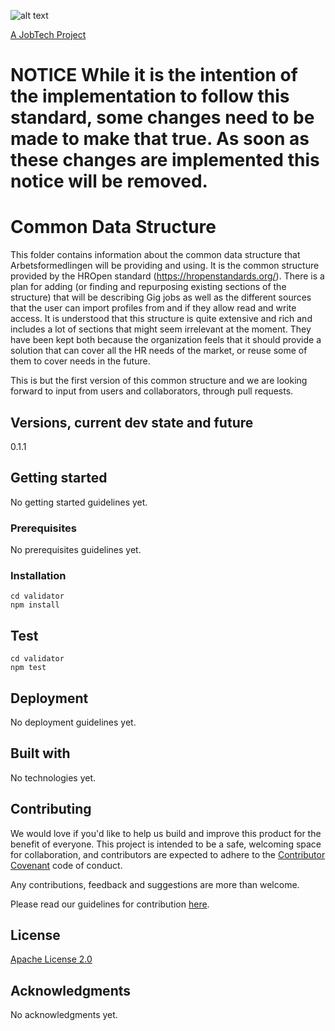 ![alt text][logo]

[logo]: https://github.com/MagnumOpuses/project-meta/blob/master/img/jobtechdev_black.png "JobTech dev logo"

[A JobTech Project](https://www.jobtechdev.se)

# __NOTICE__ While it is the intention of the implementation to follow this standard, some changes need to be made to make that true. As soon as these changes are implemented this notice will be removed.

# Common Data Structure

This folder contains information about the common data structure that Arbetsformedlingen will be providing and using.
It is the common structure provided by the HROpen standard (https://hropenstandards.org/).
There is a plan for adding (or finding and repurposing existing sections of the structure) that will be describing Gig jobs as well as the different sources that the user can import profiles from and if they allow read and write access.
It is understood that this structure is quite extensive and rich and includes a lot of sections that might seem irrelevant at the moment. They have been kept both because the organization feels that it should provide a solution that can cover all the HR needs of the market, or reuse some of them to cover needs in the future.

This is but the first version of this common structure and we are looking forward to input from users and collaborators, through pull requests.

## Versions, current dev state and future

0.1.1

## Getting started

No getting started guidelines yet.

### Prerequisites

No prerequisites guidelines yet.

### Installation

```
cd validator
npm install
```

## Test

```
cd validator
npm test
```

## Deployment

No deployment guidelines yet.

## Built with

No technologies yet.

## Contributing

We would love if you'd like to help us build and improve this product for the benefit of everyone. This project is intended to be a safe, welcoming space for collaboration, and contributors are expected to adhere to the [Contributor Covenant](http://contributor-covenant.org/) code of conduct.

Any contributions, feedback and suggestions are more than welcome.

Please read our guidelines for contribution [here](CONTRIBUTING_TEMPLATE.md).

## License

[Apache License 2.0](LICENSE.md)

## Acknowledgments

No acknowledgments yet.

```

```
